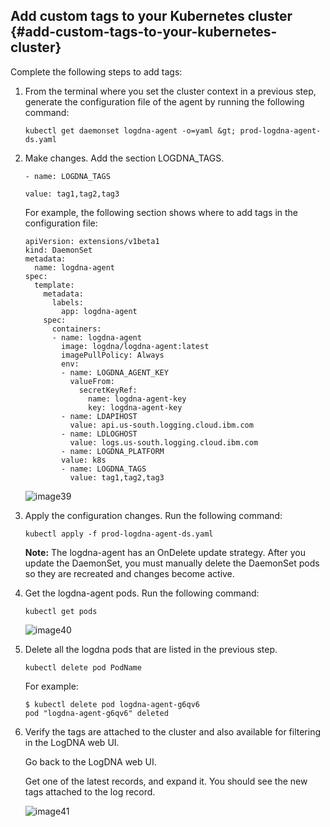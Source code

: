 ## Add custom tags to your Kubernetes cluster {#add-custom-tags-to-your-kubernetes-cluster}

Complete the following steps to add tags:

1. From the terminal where you set the cluster context in a previous step, generate the configuration file of the agent by running the following command:

    ```
    kubectl get daemonset logdna-agent -o=yaml &gt; prod-logdna-agent-ds.yaml
    ```

2. Make changes. Add the section LOGDNA_TAGS.

    ```
    - name: LOGDNA_TAGS

    value: tag1,tag2,tag3
    ```

    For example, the following section shows where to add tags in the configuration file:

    ```
    apiVersion: extensions/v1beta1
    kind: DaemonSet
    metadata:
      name: logdna-agent
    spec:
      template:
        metadata:
          labels:
            app: logdna-agent
        spec:
          containers:
          - name: logdna-agent
            image: logdna/logdna-agent:latest
            imagePullPolicy: Always
            env:
            - name: LOGDNA_AGENT_KEY
              valueFrom:
                secretKeyRef:
                  name: logdna-agent-key
                  key: logdna-agent-key
            - name: LDAPIHOST
              value: api.us-south.logging.cloud.ibm.com
            - name: LDLOGHOST
              value: logs.us-south.logging.cloud.ibm.com
            - name: LOGDNA_PLATFORM
            value: k8s
            - name: LOGDNA_TAGS
              value: tag1,tag2,tag3
    ```

    ![image39](images/logdna_img39.png)

3. Apply the configuration changes. Run the following command:

    ```
    kubectl apply -f prod-logdna-agent-ds.yaml
    ```

    **Note:** The logdna-agent has an OnDelete update strategy. After you update the DaemonSet, you must manually delete the DaemonSet pods so they are recreated and changes become active.

4. Get the logdna-agent pods. Run the following command:

    ```
    kubectl get pods
    ```

    ![image40](images/logdna_img40.png)

5. Delete all the logdna pods that are listed in the previous step.

    ```
    kubectl delete pod PodName
    ```

    For example:

    ```
    $ kubectl delete pod logdna-agent-g6qv6
    pod "logdna-agent-g6qv6" deleted
    ```

6. Verify the tags are attached to the cluster and also available for filtering in the LogDNA web UI.

    Go back to the LogDNA web UI.

    Get one of the latest records, and expand it. You should see the new tags attached to the log record.

    ![image41](images/logdna_img41.png)